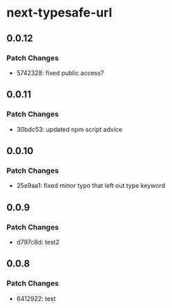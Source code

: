 # next-typesafe-url

## 0.0.12

### Patch Changes

- 5742328: fixed public access?

## 0.0.11

### Patch Changes

- 30bdc53: updated npm script advice

## 0.0.10

### Patch Changes

- 25e9aa1: fixed minor typo that left out type keyword

## 0.0.9

### Patch Changes

- d797c8d: test2

## 0.0.8

### Patch Changes

- 6412922: test
